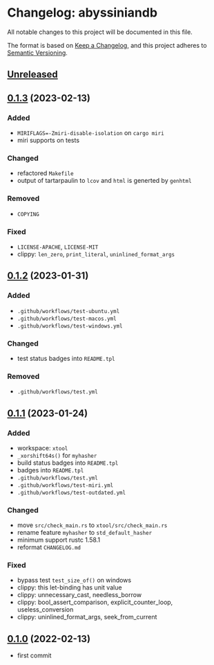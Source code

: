 # Changelog: abyssiniandb

All notable changes to this project will be documented in this file.

The format is based on [Keep a Changelog](https://keepachangelog.com/en/1.0.0/),
and this project adheres to [Semantic Versioning](https://semver.org/spec/v2.0.0.html).

## [Unreleased]


## [0.1.3] (2023-02-13)
### Added
* `MIRIFLAGS=-Zmiri-disable-isolation` on `cargo miri`
* miri supports on tests

### Changed
* refactored `Makefile`
* output of tartarpaulin to `lcov` and `html` is generted by `genhtml`

### Removed
* `COPYING`

### Fixed
* `LICENSE-APACHE`, `LICENSE-MIT`
* clippy: `len_zero`, `print_literal`, `uninlined_format_args`

## [0.1.2] (2023-01-31)
### Added
* `.github/workflows/test-ubuntu.yml`
* `.github/workflows/test-macos.yml`
* `.github/workflows/test-windows.yml`

### Changed
* test status badges into `README.tpl`

### Removed
* `.github/workflows/test.yml`

## [0.1.1] (2023-01-24)
### Added
* workspace: `xtool`
* `_xorshift64s()` for `myhasher`
* build status badges into `README.tpl`
* badges into `README.tpl`
* `.github/workflows/test.yml`
* `.github/workflows/test-miri.yml`
* `.github/workflows/test-outdated.yml`

### Changed
* move `src/check_main.rs` to `xtool/src/check_main.rs`
* rename feature `myhasher` to `std_default_hasher`
* minimum support rustc 1.58.1
* reformat `CHANGELOG.md`

### Fixed
* bypass test `test_size_of()` on windows
* clippy: this let-binding has unit value
* clippy: unnecessary\_cast, needless\_borrow
* clippy: bool\_assert\_comparison, explicit\_counter\_loop, useless\_conversion
* clippy: uninlined\_format\_args, seek\_from\_current

## [0.1.0] (2022-02-13)
* first commit

[Unreleased]: https://github.com/aki-akaguma/abyssiniandb/compare/v0.1.3..HEAD
[0.1.3]: https://github.com/aki-akaguma/abyssiniandb/releases/tag/v0.1.2..v0.1.3
[0.1.2]: https://github.com/aki-akaguma/abyssiniandb/releases/tag/v0.1.1..v0.1.2
[0.1.1]: https://github.com/aki-akaguma/abyssiniandb/releases/tag/v0.1.0..v0.1.1
[0.1.0]: https://github.com/aki-akaguma/abyssiniandb/releases/tag/v0.1.0
